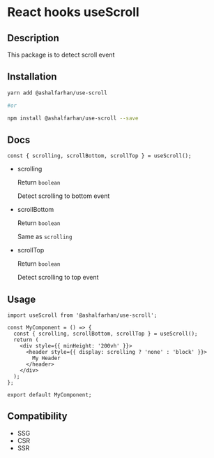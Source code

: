 # React hooks useScroll

## Description

This package is to detect scroll event

## Installation

```bash
yarn add @ashalfarhan/use-scroll

#or

npm install @ashalfarhan/use-scroll --save
```

## Docs

```tsx
const { scrolling, scrollBottom, scrollTop } = useScroll();
```

- scrolling

  Return `boolean`

  Detect scrolling to bottom event

- scrollBottom

  Return `boolean`

  Same as `scrolling`

- scrollTop

  Return `boolean`

  Detect scrolling to top event

## Usage

```tsx
import useScroll from '@ashalfarhan/use-scroll';

const MyComponent = () => {
  const { scrolling, scrollBottom, scrollTop } = useScroll();
  return (
    <div style={{ minHeight: '200vh' }}>
      <header style={{ display: scrolling ? 'none' : 'block' }}>
        My Header
      </header>
    </div>
  );
};

export default MyComponent;
```

## Compatibility

- SSG
- CSR
- SSR
